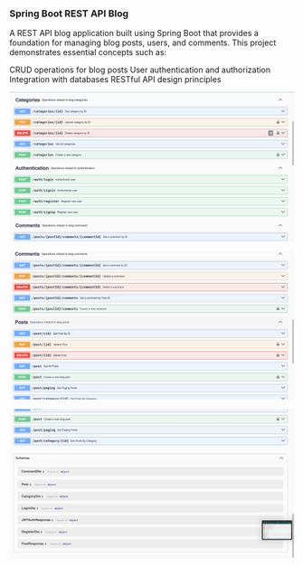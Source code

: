 ### Spring Boot REST API Blog

A REST API blog application built using Spring Boot that provides a foundation for managing blog posts, users, and comments. This project demonstrates essential concepts such as:

CRUD operations for blog posts
User authentication and authorization
Integration with databases
RESTful API design principles

![image alt](https://github.com/Mahmoud-Elbrer/spring-boot-rest-api-blog/blob/6abf98a3c05f7daeb64254341d7c2c96b28c07d2/11.png)

![image alt](https://github.com/Mahmoud-Elbrer/spring-boot-rest-api-blog/blob/6abf98a3c05f7daeb64254341d7c2c96b28c07d2/22.png)

![image alt](https://github.com/Mahmoud-Elbrer/spring-boot-rest-api-blog/blob/6abf98a3c05f7daeb64254341d7c2c96b28c07d2/33.png)
